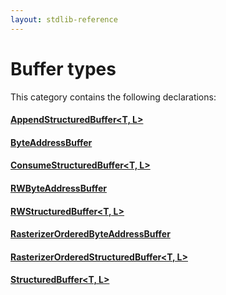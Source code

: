 ```yaml
---
layout: stdlib-reference
---
```

# Buffer types

This category contains the following declarations:

#### [AppendStructuredBuffer\<T, L\>](/stdlib-reference/types/appendstructuredbuffer-06g/index)

#### [ByteAddressBuffer](/stdlib-reference/types/byteaddressbuffer-04b/index)

#### [ConsumeStructuredBuffer\<T, L\>](/stdlib-reference/types/consumestructuredbuffer-07h/index)

#### [RWByteAddressBuffer](/stdlib-reference/types/rwbyteaddressbuffer-0126d/index)

#### [RWStructuredBuffer\<T, L\>](/stdlib-reference/types/rwstructuredbuffer-012c/index)

#### [RasterizerOrderedByteAddressBuffer](/stdlib-reference/types/rasterizerorderedbyteaddressbuffer-0ahls/index)

#### [RasterizerOrderedStructuredBuffer\<T, L\>](/stdlib-reference/types/rasterizerorderedstructuredbuffer-0ahr/index)

#### [StructuredBuffer\<T, L\>](/stdlib-reference/types/structuredbuffer-0a/index)

